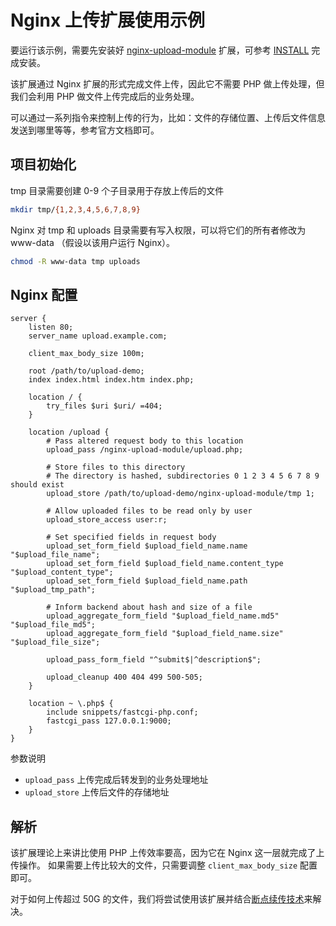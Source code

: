 # Nginx 上传扩展使用示例

要运行该示例，需要先安装好 [nginx-upload-module][1] 扩展，可参考 [INSTALL](INSTALL.md) 完成安装。

该扩展通过 Nginx 扩展的形式完成文件上传，因此它不需要 PHP 做上传处理，但我们会利用 PHP 做文件上传完成后的业务处理。

可以通过一系列指令来控制上传的行为，比如：文件的存储位置、上传后文件信息发送到哪里等等，参考官方文档即可。

## 项目初始化

tmp 目录需要创建 0-9 个子目录用于存放上传后的文件

```bash
mkdir tmp/{1,2,3,4,5,6,7,8,9}
```

Nginx 对 tmp 和 uploads 目录需要有写入权限，可以将它们的所有者修改为 www-data （假设以该用户运行 Nginx）。
 
```bash
chmod -R www-data tmp uploads
```

## Nginx 配置

```nginx
server {
    listen 80;
    server_name upload.example.com;

    client_max_body_size 100m;
    
    root /path/to/upload-demo;
    index index.html index.htm index.php;

    location / {
        try_files $uri $uri/ =404;
    }
    
    location /upload {
        # Pass altered request body to this location
        upload_pass /nginx-upload-module/upload.php;
    
        # Store files to this directory
        # The directory is hashed, subdirectories 0 1 2 3 4 5 6 7 8 9 should exist
        upload_store /path/to/upload-demo/nginx-upload-module/tmp 1;
    
        # Allow uploaded files to be read only by user
        upload_store_access user:r;
    
        # Set specified fields in request body
        upload_set_form_field $upload_field_name.name "$upload_file_name";
        upload_set_form_field $upload_field_name.content_type "$upload_content_type";
        upload_set_form_field $upload_field_name.path "$upload_tmp_path";
    
        # Inform backend about hash and size of a file
        upload_aggregate_form_field "$upload_field_name.md5" "$upload_file_md5";
        upload_aggregate_form_field "$upload_field_name.size" "$upload_file_size";
    
        upload_pass_form_field "^submit$|^description$";
    
        upload_cleanup 400 404 499 500-505;
    }

    location ~ \.php$ {
        include snippets/fastcgi-php.conf;
        fastcgi_pass 127.0.0.1:9000;
    }
}
```

参数说明

- `upload_pass` 上传完成后转发到的业务处理地址
- `upload_store` 上传后文件的存储地址

## 解析

该扩展理论上来讲比使用 PHP 上传效率要高，因为它在 Nginx 这一层就完成了上传操作。
如果需要上传比较大的文件，只需要调整 `client_max_body_size` 配置即可。

对于如何上传超过 50G 的文件，我们将尝试使用该扩展并结合[断点续传技术][2]来解决。

[1]: https://github.com/fdintino/nginx-upload-module
[2]: https://github.com/fdintino/nginx-upload-module/blob/master/upload-protocol.md